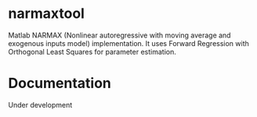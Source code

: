 # narmaxtool

Matlab NARMAX (Nonlinear autoregressive with moving average and exogenous inputs model) implementation.
It uses Forward Regression with Orthogonal Least Squares for parameter estimation.

# Documentation

Under development
